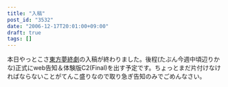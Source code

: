 ```yaml
---
title: "入稿"
post_id: "3532"
date: "2006-12-17T20:01:00+09:00"
draft: true
tags: []
---
```



本日やっとこさ[東方夢終劇](https://danmaq.com/!/thC/)の入稿が終わりました。後程(たぶん今週中頃辺りかな)正式にweb告知＆体験版C2(Final)を出す予定です。ちょっとまだ片付けなければならないことがてんこ盛りなので取り急ぎ告知のみでごめんなさい。
